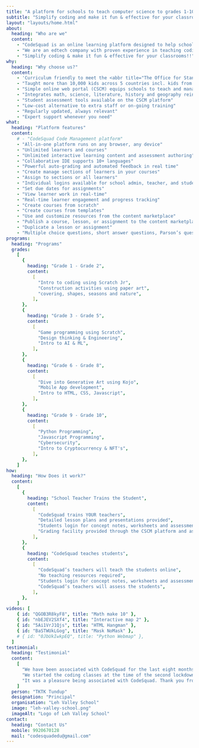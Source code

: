 ```yaml
---
title: "A platform for schools to teach computer science to grades 1-10"
subtitle: "Simplify coding and make it fun & effective for your classrooms!!"
layout: "layouts/home.html"
about:
  heading: "Who are we"
  content:
    - "CodeSquad is an online learning platform designed to help schools implement a coding program for grades 1-10. Our platform includes curriculum, tools, and resources required to run a successful coding program, without any external teachers."
    - "We are an edtech company with proven experience in teaching coding across geographies. We are on a mission to inspire the next generation to be coders and not fashionistas."
    - "Simplify coding & make it fun & effective for your classrooms!!"
why:
  heading: "Why choose us?"
  content:
    - 'Curriculum friendly to meet the <abbr title="The Office for Standards in Education, Children''s Services and Skills">OFSTED</abbr> requirements'
    - "Taught more than 10,000 kids across 5 countries incl. kids from elite schools in Mumbai"
    - "Simple online web portal (CSCM) equips schools to teach and manage students"
    - "Integrates math, science, literature, history and geography reinforcing student learning"
    - "Student assessment tools available on the CSCM platform"
    - "Low-cost alternative to extra staff or on-going training"
    - "Regularly updated, always relevant"
    - "Expert support whenever you need"
what:
  heading: "Platform features"
  content:
    # - "CodeSquad Code Management platform"
    - "All-in-one platform runs on any browser, any device"
    - "Unlimited learners and courses"
    - "Unlimited interactive learning content and assessment authoring"
    - "Collaborative IDE supports 10+ languages"
    - "Powerful auto-grading and automated feedback in real time"
    - "Create manage sections of learners in your courses"
    - "Assign to sections or all learners"
    - "Individual logins available for school admin, teacher, and students"
    - "Set due dates for assignments"
    - "View learner work in real-time"
    - "Real-time learner engagement and progress tracking"
    - "Create courses from scratch"
    - "Create courses from templates"
    - "Use and customize resources from the content marketplace"
    - "Publish a course, lesson, or assignment to the content marketplace"
    - "Duplicate a lesson or assignment"
    - "Multiple choice questions, short answer questions, Parson’s questions"
programs:
  heading: "Programs"
  grades:
    [
      {
        heading: "Grade 1 - Grade 2",
        content:
          [
            "Intro to coding using Scratch Jr",
            "Construction activities using paper art",
            "covering, shapes, seasons and nature",
          ],
      },
      {
        heading: "Grade 3 - Grade 5",
        content:
          [
            "Game programming using Scratch",
            "Design thinking & Engineering",
            "Intro to AI & ML",
          ],
      },
      {
        heading: "Grade 6 - Grade 8",
        content:
          [
            "Dive into Generative Art using Kojo",
            "Mobile App development",
            "Intro to HTML, CSS, Javascript",
          ],
      },
      {
        heading: "Grade 9 - Grade 10",
        content:
          [
            "Python Programming",
            "Javascript Programming",
            "Cybersecurity",
            "Intro to Cryptocurrency & NFT's",
          ],
      },
    ]
how:
  heading: "How Does it work?"
  content:
    [
      {
        heading: "School Teacher Trains the Student",
        content:
          [
            "CodeSquad trains YOUR teachers",
            "Detailed lesson plans and presentations provided",
            "Students login for concept notes, worksheets and assessments",
            "Grading facility provided through the CSCM platform and assessments",
          ],
      },
      {
        heading: "CodeSquad teaches students",
        content:
          [
            "CodeSquad’s teachers will teach the students online",
            "No teaching resources required",
            "Students login for concept notes, worksheets and assessments",
            "CodeSquad’s teachers will assess the students",
          ],
      },
    ]
videos: [
    { id: "QGOB3R8kyF8", title: "Math make 10" },
    { id: "nbEJEV2SXf4", title: "Interactive map 2" },
    { id: "5Ai1VrJ1Qjs", title: "HTML Hangman" },
    { id: "BaSTWUkLGog", title: "Mask NoMask" },
    # { id: "0JbUkIwkpEQ", title: "Python Webmap" },
  ]
testimonial:
  heading: "Testimonial"
  content:
    [
      "We have been associated with CodeSquad for the last eight months during this pandemic. The entire student, parent and teaching faculty at Leh Valley School feel that this was the best decision that we could have taken.",
      "We started the coding classes at the time of the second lockdown and introducing a new, interesting subject like coding helped keep all the children engaged and excited. Children would wait eagerly for their coding classes and rarely missed any.",
      "It was a pleasure being associated with CodeSquad. Thank you from the mountains of Ladakh!",
    ]
  person: "TKTK Tundup"
  designation: "Principal"
  organisation: "Leh Valley School"
  image: "leh-valley-school.png"
  imageAlt: "Logo of Leh Valley School"
contact:
  heading: "Contact Us"
  mobile: 9920670128
  mail: "codesquadedu@gmail.com"
---
```

